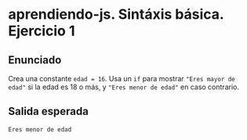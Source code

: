 # aprendiendo-js. Sintáxis básica. Ejercicio 1
## Enunciado
Crea una constante `edad = 16`.
Usa un `if` para mostrar `"Eres mayor de edad"` si la edad es 18 o más, y `"Eres menor de edad"` en caso contrario.

## Salida esperada
```shell
Eres menor de edad
```